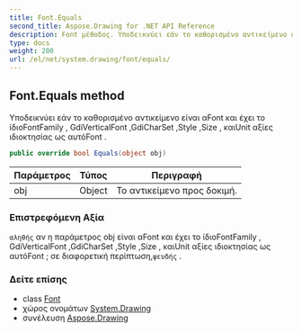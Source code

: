 ```yaml
---
title: Font.Equals
second_title: Aspose.Drawing for .NET API Reference
description: Font μέθοδος. Υποδεικνύει εάν το καθορισμένο αντικείμενο είναι αFont και έχει το ίδιοFontFamily  GdiVerticalFont GdiCharSet Style Size  καιUnit αξίες ιδιοκτησίας ως αυτόFont .
type: docs
weight: 200
url: /el/net/system.drawing/font/equals/
---
```

## Font.Equals method

Υποδεικνύει εάν το καθορισμένο αντικείμενο είναι αFont και έχει το ίδιοFontFamily , GdiVerticalFont ,GdiCharSet ,Style ,Size , καιUnit αξίες ιδιοκτησίας ως αυτόFont .

```csharp
public override bool Equals(object obj)
```

| Παράμετρος | Τύπος | Περιγραφή |
| --- | --- | --- |
| obj | Object | Το αντικείμενο προς δοκιμή. |

### Επιστρεφόμενη Αξία

`αληθής` αν η παράμετρος obj είναι αFont και έχει το ίδιοFontFamily , GdiVerticalFont ,GdiCharSet ,Style ,Size , καιUnit αξίες ιδιοκτησίας ως αυτόFont ; σε διαφορετική περίπτωση,`ψευδής` .

### Δείτε επίσης

* class [Font](../)
* χώρος ονομάτων [System.Drawing](../../font/)
* συνέλευση [Aspose.Drawing](../../../)


